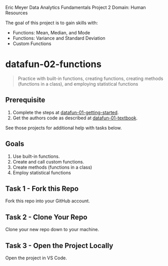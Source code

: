 Eric Meyer Data Analytics Fundamentals Project 2 Domain: Human Resources

The goal of this project is to gain skills with:
- Functions: Mean, Median, and Mode
- Functions: Variance and Standard Deviation
- Custom Functions

# datafun-02-functions

> Practice with built-in functions, creating functions, creating methods (functions in a class), and employing statistical functions

## Prerequisite

1. Complete the steps at [datafun-01-getting-started](https://github.com/denisecase/datafun-01-getting-started).
1. Get the authors code as described at [datafun-01-textbook](https://github.com/denisecase/datafun-01-textbook).

See those projects for additional help with tasks below. 

## Goals

1. Use built-in functions.
1. Create and call custom functions.
1. Create methods (functions in a class)
1. Employ statistical functions

## Task 1 - Fork this Repo

Fork this repo into your GitHub account.

## Task 2 - Clone Your Repo 

Clone your new repo down to your machine.

## Task 3 - Open the Project Locally

Open the project in VS Code. 
